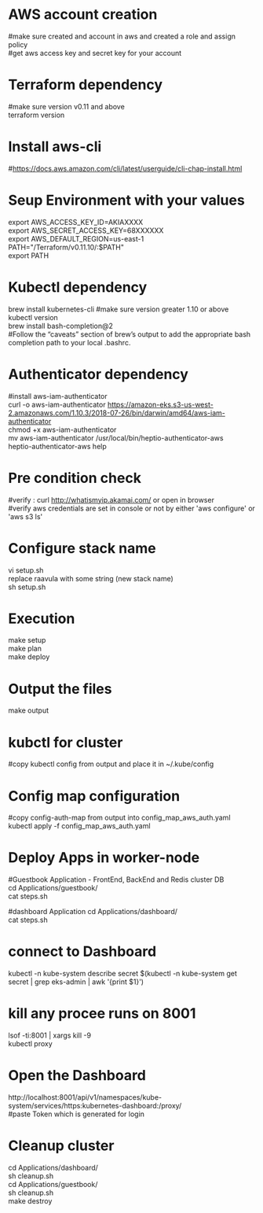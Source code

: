 # AWS account creation  
#make sure created and account in aws and created a role and assign policy   
#get aws access key and secret key for your account   

# Terraform dependency
#make sure version v0.11 and above   
terraform version

# Install aws-cli 
#https://docs.aws.amazon.com/cli/latest/userguide/cli-chap-install.html 

# Seup Environment with your values
export AWS_ACCESS_KEY_ID=AKIAXXXX   
export AWS_SECRET_ACCESS_KEY=68XXXXXX   
export AWS_DEFAULT_REGION=us-east-1     
PATH="<your installed path>/Terraform/v0.11.10/:$PATH"    
export PATH 

# Kubectl dependency
brew install kubernetes-cli 
#make sure version greater 1.10 or above   
kubectl version  
brew install bash-completion@2    
#Follow the “caveats” section of brew’s output to add the appropriate bash completion path to your local .bashrc. 

# Authenticator dependency
#install aws-iam-authenticator   
curl -o aws-iam-authenticator https://amazon-eks.s3-us-west-2.amazonaws.com/1.10.3/2018-07-26/bin/darwin/amd64/aws-iam-authenticator   
chmod +x aws-iam-authenticator    
mv aws-iam-authenticator /usr/local/bin/heptio-authenticator-aws      
heptio-authenticator-aws help     

# Pre condition check
#verify : curl http://whatismyip.akamai.com/  or open in browser   
#verify aws credentials are set in console or not by either 'aws configure' or 'aws s3 ls'    

# Configure stack name 
vi setup.sh    
replace raavula with some string (new stack name)   
sh setup.sh    

# Execution
make setup   
make plan    
make deploy    

# Output the files
make output    

# kubctl for cluster
#copy kubectl config from output and place it in ~/.kube/config        

# Config map configuration    
#copy config-auth-map from output into config_map_aws_auth.yaml    
kubectl apply -f config_map_aws_auth.yaml     

# Deploy Apps in worker-node 
#Guestbook Application - FrontEnd, BackEnd and Redis cluster DB   
cd Applications/guestbook/   
cat steps.sh     

#dashboard Application
cd Applications/dashboard/   
cat steps.sh

# connect to Dashboard   
kubectl -n kube-system describe secret $(kubectl -n kube-system get secret | grep eks-admin | awk '{print $1}')   

# kill any procee runs on 8001   
lsof -ti:8001 | xargs kill -9    
kubectl proxy
    
# Open the Dashboard    
http://localhost:8001/api/v1/namespaces/kube-system/services/https:kubernetes-dashboard:/proxy/    
#paste Token which is generated for login    

# Cleanup cluster  
cd Applications/dashboard/  
sh cleanup.sh  
cd Applications/guestbook/  
sh cleanup.sh  
make destroy    

